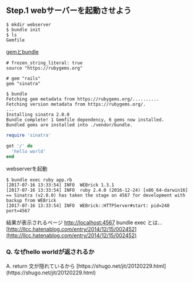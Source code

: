 
<h2>Step.1 webサーバーを起動させよう</h2>

```
$ mkdir webserver
$ bundle init 
$ ls
Gemfile
```

[gemとbundle](http://xxxcaqui.hatenablog.com/entry/2013/02/11/013421)

```ruby:Gemfile
# frozen_string_literal: true
source "https://rubygems.org"

# gem "rails"
gem "sinatra"
```

```
$ bundle
Fetching gem metadata from https://rubygems.org/..........
Fetching version metadata from https://rubygems.org/.
...
Installing sinatra 2.0.0
Bundle complete! 1 Gemfile dependency, 6 gems now installed.
Bundled gems are installed into ./vendor/bundle.
```


```ruby:app.rb
require 'sinatra'

get '/' do 
  'hello world'
end
```

webserverを起動

```
$ bundle exec ruby app.rb
[2017-07-16 13:33:54] INFO  WEBrick 1.3.1
[2017-07-16 13:33:54] INFO  ruby 2.4.0 (2016-12-24) [x86_64-darwin16]
== Sinatra (v2.0.0) has taken the stage on 4567 for development with backup from WEBrick
[2017-07-16 13:33:54] INFO  WEBrick::HTTPServer#start: pid=240 port=4567
```

結果が表示されるページ [http://localhost:4567](http://localhost:4567)
bundle exec とは...  
[http://llcc.hatenablog.com/entry/2014/12/15/002452](http://llcc.hatenablog.com/entry/2014/12/15/002452)

<h3>Q. なぜhello worldが返されるか</h3>
A. return 文が隠れているから  
[https://shugo.net/jit/20120229.html](https://shugo.net/jit/20120229.html)

